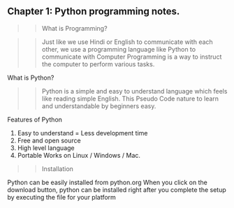 ## Chapter 1: Python programming notes. 

>> What is Programming?

>> Just like we use Hindi or English to communicate
with each other, we use a programming language like Python to communicate with Computer Programming is a way to instruct the computer to perform various tasks.

What is Python?
>> Python is a simple and easy to understand language which feels like reading simple English. This Pseudo Code nature to learn and understandable by beginners easy.

Features of Python
1. Easy to understand = Less development time
2. Free and open source
3. High level language
4. Portable Works on Linux / Windows / Mac.

>> Installation

Python can be easily installed from python.org When you click on the download button, python can be installed right after you complete the setup by executing the file for your platform
